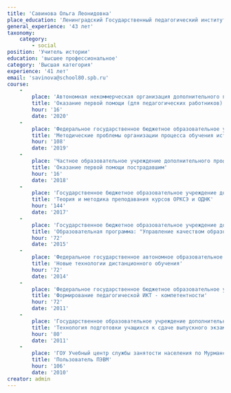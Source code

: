 ```yaml
---
title: 'Савинова Ольга Леонидовна'
place_education: 'Ленинградский Государственный педагогический институт им.А.И.Герцена'
general_experience: '43 лет'
taxonomy:
    category:
        - social
position: 'Учитель истории'
education: 'высшее профессиональное'
category: 'Высшая категория'
experience: '41 лет'
email: 'savinova@school80.spb.ru'
course: 
    -
        place: 'Автономная некоммерческая организация дополнительного профессионального образования "Учебный центр "Педагогический альянс"'
        title: 'Оказание первой помощи (для педагогических работников)'
        hour: '16'
        date: '2020'
    -
        place: 'Федеральное государственное бюджетное образовательное учреждение высшего профессионального образования «Российский государственный педагогический университет им. А. И. Герцена»'
        title: 'Методические проблемы организации процесса обучения истории и обществознания в условиях введения ФГОС'
        hour: '108'
        date: '2019'
    -
        place: 'Частное образовательное учреждение дополнительного профессионального образования Образовательный центр охраны труда'
        title: 'Оказание первой помощи пострадавшим'
        hour: '16'
        date: '2018'
    -
        place: 'Государственное бюджетное образовательное учреждение дополнительного профессионального образования (повышения квалификации) специалистов Санкт-Петербургская академия постдипломного педагогического образования'
        title: 'Теория и методика преподавания курсов ОРКСЭ и ОДНК'
        hour: '144'
        date: '2017'
    -
        place: 'Государственное бюджетное образовательное учреждение дополнительного педагогического профессионального образования Центр повышения квалификации специалистов Петроградского района Санкт-Петербурга "Информационно-методический центр"'
        title: 'Образовательная программа: "Управление качеством образования" Модуль: "Реализация ФГОС в основной школе"'
        hour: '72'
        date: '2015'
    -
        place: 'Федеральное государственное автономное образовательное учреждение высшего образования «Санкт-Петербургский национальный исследовательский университет информационных технологий, механики и оптики»'
        title: 'Новые технологии дистанционного обучения'
        hour: '72'
        date: '2014'
    -
        place: 'Федеральное государственное бюджетное образовательное учреждение высшего профессионального образования «Российский государственный педагогический университет им. А. И. Герцена»'
        title: 'Формирование педагогической ИКТ - компетентности'
        hour: '72'
        date: '2011'
    -
        place: 'Государственное образовательное учреждение дополнительного профессионального образования центр повышения квалификации специалистов Санкт-Петербурга "Региональный центр оценки качества и информационных технологий"'
        title: 'Технология подготовки учащихся к сдаче выпускного экзамена в формате ЕГЭ по истории'
        hour: '80'
        date: '2011'
    -
        place: 'ГОУ Учебный центр службы занятости населения по Мурманской области'
        title: 'Пользователь ПЭВМ'
        hour: '106'
        date: '2010'
creator: admin
---
```

